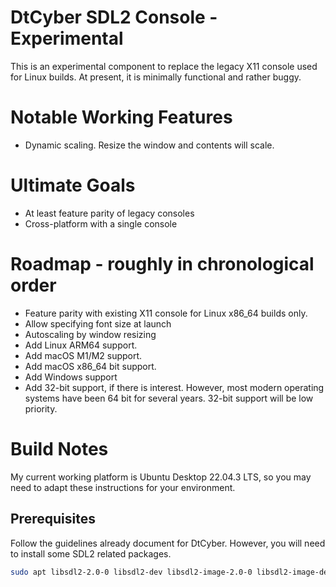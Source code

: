 # DtCyber SDL2 Console - Experimental

This is an experimental component to replace the legacy X11 console used for Linux builds. At present, it is minimally functional and rather buggy.

# Notable Working Features
* Dynamic scaling.  Resize the window and contents will scale. 

# Ultimate Goals
* At least feature parity of legacy consoles
* Cross-platform with a single console


# Roadmap - roughly in chronological order
* Feature parity with existing X11 console for Linux x86_64 builds only.
* Allow specifying font size at launch
* Autoscaling by window resizing
* Add Linux ARM64 support. 
* Add macOS M1/M2 support.
* Add macOS x86_64 bit support.
* Add Windows support
* Add 32-bit support, if there is interest.  However, most modern operating systems have been 64 bit for several years. 32-bit support will be low priority.


# Build Notes
My current working platform is Ubuntu Desktop 22.04.3 LTS, so you may need to adapt these instructions for your environment.

## Prerequisites
Follow the guidelines already document for DtCyber.  However, you will need to install some SDL2 related packages.

```bash
sudo apt libsdl2-2.0-0 libsdl2-dev libsdl2-image-2.0-0 libsdl2-image-dev 
```